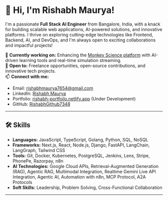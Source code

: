 # 👋 Hi, I'm Rishabh Maurya!

I'm a passionate **Full Stack AI Engineer** from Bangalore, India, with a knack for building scalable web applications, AI-powered solutions, and innovative platforms. I thrive on exploring cutting-edge technologies like Frontend, Backend, AI, and DevOps, and I'm always open to exciting collaborations and impactful projects!

🌱 **Currently working on:** Enhancing the [Monkey Science platform](https://monkeyscience.io) with AI-driven learning tools and real-time simulation streaming.  
💼 **Open to:** Freelance opportunities, open-source contributions, and innovative tech projects.  
📫 **Connect with me:**  
- Email: [rishabhmaurya7654@gmail.com](mailto:rishabhmaurya7654@gmail.com)  
- LinkedIn: [Rishabh Maurya](https://www.linkedin.com/in/rishabh-maurya-4751a6201/)  
- Portfolio: [rishabh-portfoilo.netlify.app](https://rishabh-portfoilo.netlify.app/) (Under Development)  
- GitHub: [RishabhGithub7348](https://github.com/RishabhGithub7348)

---

## 🛠️ Skills

- **Languages:** JavaScript, TypeScript, Golang, Python, SQL, NoSQL  
- **Frameworks:** Next.js, React, Node.js, Django, FastAPI, LangChain, LangGraph, Tailwind CSS  
- **Tools:** Git, Docker, Kubernetes, PostgreSQL, Jenkins, Lens, Stripe, PhonePe, Razorpay, n8n  
- **AI Technologies:** Google Cloud APIs, Retrieval-Augmented Generation (RAG), Agentic RAG, Multimodal Integration, Realtime Gemini Live API Integration, Agentic AI, Automation with n8n, MCP Protocol, A2A Protocols  
- **Soft Skills:** Leadership, Problem Solving, Cross-Functional Collaboration  

---
